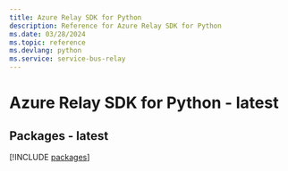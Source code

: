 ```yaml
---
title: Azure Relay SDK for Python
description: Reference for Azure Relay SDK for Python
ms.date: 03/28/2024
ms.topic: reference
ms.devlang: python
ms.service: service-bus-relay
---
```

# Azure Relay SDK for Python - latest
## Packages - latest
[!INCLUDE [packages](relay-index.md)]